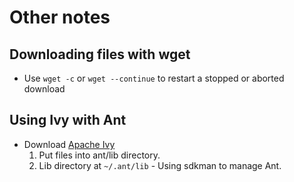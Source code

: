 # Other notes

## Downloading files with wget
* Use ```wget -c``` or ```wget --continue``` to restart a stopped or aborted download

## Using Ivy with Ant
* Download [Apache Ivy](http://ant.apache.org/ivy/)
  1. Put files into ant/lib directory.
    1. Lib directory at `~/.ant/lib` - Using sdkman to manage Ant.